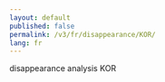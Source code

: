 ```yaml
---
layout: default
published: false
permalink: /v3/fr/disappearance/KOR/
lang: fr
---
```


disappearance analysis KOR
